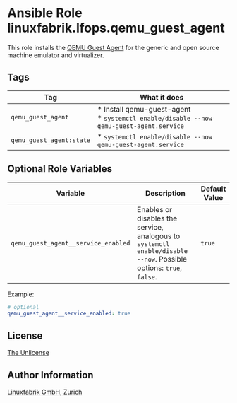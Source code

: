 # Ansible Role linuxfabrik.lfops.qemu_guest_agent

This role installs the [QEMU Guest Agent](https://wiki.qemu.org/Features/GuestAgent/) for the generic and open source machine emulator and virtualizer.


## Tags

| Tag       | What it does                    |
| ---       | ------------                    |
| `qemu_guest_agent` | * Install qemu-guest-agent<br> * `systemctl enable/disable --now qemu-guest-agent.service` |
| `qemu_guest_agent:state`       | * `systemctl enable/disable --now qemu-guest-agent.service` |



## Optional Role Variables

| Variable | Description | Default Value |
| -------- | ----------- | ------------- |
| `qemu_guest_agent__service_enabled` | Enables or disables the service, analogous to `systemctl enable/disable --now`. Possible options: `true`, `false`. | `true` |

Example:
```yaml
# optional
qemu_guest_agent__service_enabled: true
```


## License

[The Unlicense](https://unlicense.org/)


## Author Information

[Linuxfabrik GmbH, Zurich](https://www.linuxfabrik.ch)
